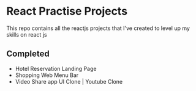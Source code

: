 # React Practise Projects

This repo contains all the reactjs projects that I've created to level up my skills on react js

## Completed

- Hotel Reservation Landing Page
- Shopping Web Menu Bar
- Video Share app UI Clone | Youtube Clone